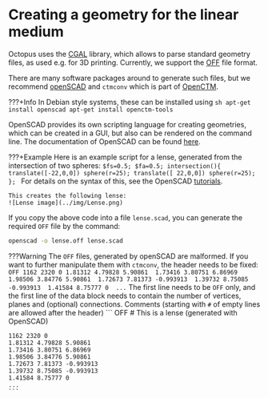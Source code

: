 # Creating a geometry for the linear medium

Octopus uses the [CGAL](https://www.cgal.org) library, which allows to parse standard geometry files, as used e.g. for 3D printing. Currently, we support the [OFF](https://en.wikipedia.org/wiki/OFF_(file_format)) file format.

There are many software packages around to generate such files, but we recommend [openSCAD](https://www.openscad.org/index.html) and `ctmconv` which is part of [OpenCTM](http://openctm.sourceforge.net/).

???+Info
    In Debian style systems, these can be installed using
    ```sh
    apt-get install openscad
    apt-get install openctm-tools
    ```

OpenSCAD provides its own scripting language for creating geometries, which can be created in a GUI, but also can be rendered on the command line.
The documentation of OpenSCAD can be found [here](https://www.openscad.org/documentation.html).

???+Example
    Here is an example script for a lense, generated from the intersection of two spheres:
    ```
    $fs=0.5;
    $fa=0.5;
    intersection(){
      translate([-22,0,0]) sphere(r=25);
      translate([ 22,0,0]) sphere(r=25);
    }; 
    ```
    For details on the syntax of this, see the OpenSCAD [tutorials](https://www.openscad.org/documentation.html).

    This creates the following lense:
    ![Lense image](../img/Lense.png)

If you copy the above code into a file `lense.scad`, you can generate the required `OFF` file by the command:
```sh
openscad -o lense.off lense.scad
```

???Warning
    The `OFF` files, generated by openSCAD are malformed. If you want to further manipulate them with `ctmconv`, the header needs to be fixed:
    ```
    OFF 1162 2320 0
    1.81312 4.79828 5.90861 
    1.73416 3.80751 6.86969 
    1.98506 3.84776 5.90861 
    1.72673 7.81373 -0.993913 
    1.39732 8.75085 -0.993913 
    1.41584 8.75777 0 
    ...
    ```
    The first line needs to be `OFF` only, and the first line of the data block needs to contain the number of vertices, planes and (optional) connections.
    Comments (starting with `#` of empty lines are allowed after the header) 
    ```
    OFF
    # This is a lense (generated with OpenSCAD)

    1162 2320 0
    1.81312 4.79828 5.90861 
    1.73416 3.80751 6.86969 
    1.98506 3.84776 5.90861 
    1.72673 7.81373 -0.993913 
    1.39732 8.75085 -0.993913 
    1.41584 8.75777 0 
    ...
    ```





